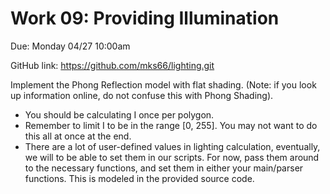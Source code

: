 # Work 09: Providing Illumination

Due: Monday 04/27 10:00am

GitHub link: https://github.com/mks66/lighting.git

Implement the Phong Reflection model with flat shading. (Note: if you look up information online, do not confuse this with Phong Shading).
- You should be calculating I once per polygon.
- Remember to limit I to be in the range [0, 255]. You may not want to do this all at once at the end.
- There are a lot of user-defined values in lighting calculation, eventually, we will to be able to set them in our scripts. For now, pass them around to the necessary functions, and set them in either your main/parser functions. This is modeled in the provided source code.

